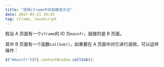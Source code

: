 ```yaml
---
title: "调用iframe中的函数或方法"
date: 2017-03-21 19:43
tag: iframe, JavaScript
---
```


假设 A 页面有一个`iframe`的 ID 为`mainfr`，链接的是 B 页面。

其中 B 页面有一个函数`callSub()`，如果要在 A 页面中对它进行调用，可以这样操作：

```javascript
$("#mainfr")[0].contentWindow.callSub();
```